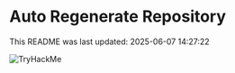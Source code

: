 # Auto Regenerate Repository

This README was last updated: 2025-06-07 14:27:22

 ![TryHackMe](https://tryhackme.com/badge/533634)